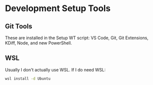 # Development Setup Tools

## Git Tools

These are installed in the Setup WT script: VS Code, Git, Git Extensions, KDiff, Node, and new PowerShell.

## WSL

Usually I don't actually use WSL. If I do need WSL:

```bash
wsl install -d Ubuntu
```
